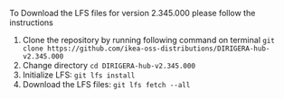 To Download the LFS files for version 2.345.000 please follow the instructions

1. Clone the repository by running following command on terminal `git clone https://github.com/ikea-oss-distributions/DIRIGERA-hub-v2.345.000`
2. Change directory `cd DIRIGERA-hub-v2.345.000`
3. Initialize LFS: `git lfs install`
4. Download the LFS files: `git lfs fetch --all`
